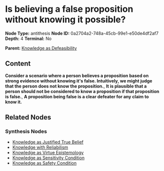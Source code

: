 # Is believing a false proposition without knowing it possible?

**Node Type:** antithesis
**Node ID:** 0a2704a2-748a-45cb-99e1-e50de4df2af7
**Depth:** 4
**Terminal:** No

**Parent:** [Knowledge as Defeasibility](knowledge-as-defeasibility-synthesis-a53c69e5-7219-42dd-bdfd-b416892cacec.md)

## Content

**Consider a scenario where a person believes a proposition based on strong evidence without knowing it's false. Intuitively, we might judge that the person does not know the proposition.**, **It is plausible that a person should not be considered to know a proposition if that proposition is false.**, **A proposition being false is a clear defeater for any claim to know it.**

## Related Nodes

### Synthesis Nodes

- [Knowledge as Justified True Belief](knowledge-as-justified-true-belief-synthesis-50ebec4a-b8cc-4516-b872-8d916a881f9c.md)
- [Knowledge with Reliabilism](knowledge-with-reliabilism-synthesis-141fce0e-8e0e-49f1-8a31-005de3e81109.md)
- [Knowledge as Virtue Epistemology](knowledge-as-virtue-epistemology-synthesis-8a56eabe-f892-4d55-b7ae-330115b37a15.md)
- [Knowledge as Sensitivity Condition](knowledge-as-sensitivity-condition-synthesis-1eb0e764-ba3d-4513-881c-40439e013df8.md)
- [Knowledge as Safety Condition](knowledge-as-safety-condition-synthesis-b5a6cde4-ee00-4d70-91ee-23f15b56d826.md)
